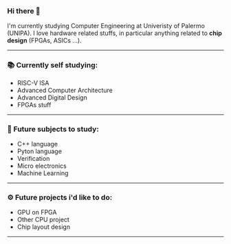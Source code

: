 ### Hi there 👋

I'm currently studying Computer Engineering at Univeristy of Palermo (UNIPA). I love hardware related stuffs, in particular anything related to **chip design** (FPGAs, ASICs ...).


---

### 📚 Currently self studying:

  * RISC-V ISA
  * Advanced Computer Architecture 
  * Advanced Digital Design 
  * FPGAs stuff


---

### 🎯 Future subjects to study:

  * C++ language
  * Pyton language
  * Verification
  * Micro electronics
  * Machine Learning

---
  
### ⚙️ Future projects i'd like to do:

  * GPU on FPGA
  * Other CPU project
  * Chip layout design

---
